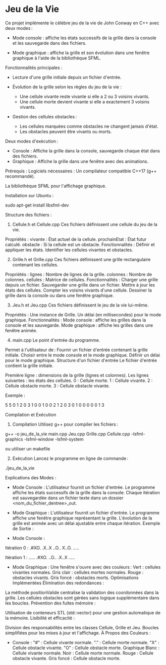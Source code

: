 # Jeu de la Vie

Ce projet implémente le célèbre jeu de la vie de John Conway en C++ avec deux modes :

- Mode console : affiche les états successifs de la grille dans la console et les sauvegarde dans des fichiers.

- Mode graphique : affiche la grille et son évolution dans une fenêtre graphique à l'aide de la bibliothèque SFML.

Fonctionnalités principales : 

- Lecture d'une grille initiale depuis un fichier d'entrée.
- Évolution de la grille selon les règles du jeu de la vie :
    - Une cellule vivante reste vivante si elle a 2 ou 3 voisins vivants.
    - Une cellule morte devient vivante si elle a exactement 3 voisins vivants.

- Gestion des cellules obstacles :
    - Les cellules marquées comme obstacles ne changent jamais d'état.
    - Les obstacles peuvent être vivants ou morts.

Deux modes d'exécution :
 - Console : Affiche la grille dans la console, sauvegarde chaque état dans des fichiers.
 - Graphique : Affiche la grille dans une fenêtre avec des animations.

Prérequis :
Logiciels nécessaires :
Un compilateur compatible C++17 (g++ recommandé).

La bibliothèque SFML pour l'affichage graphique.

Installation sur Ubuntu :

sudo apt-get install libsfml-dev

Structure des fichiers : 
1. Cellule.h et Cellule.cpp
Ces fichiers définissent une cellule du jeu de la vie.

Propriétés :
vivante : État actuel de la cellule.
prochainEtat : État futur calculé.
obstacle : Si la cellule est un obstacle.
Fonctionnalités :
Définir et appliquer les états.
Identifier les cellules vivantes et obstacles.

2. Grille.h et Grille.cpp
Ces fichiers définissent une grille rectangulaire contenant les cellules.

Propriétés :
lignes : Nombre de lignes de la grille.
colonnes : Nombre de colonnes.
cellules : Matrice de cellules.
Fonctionnalités :
Charger une grille depuis un fichier.
Sauvegarder une grille dans un fichier.
Mettre à jour les états des cellules.
Compter les voisins vivants d'une cellule.
Dessiner la grille dans la console ou dans une fenêtre graphique.

3. Jeu.h et Jeu.cpp
Ces fichiers définissent le jeu de la vie lui-même.

Propriétés :
Une instance de Grille.
Un délai (en millisecondes) pour le mode graphique.
Fonctionnalités :
Mode console : affiche les grilles dans la console et les sauvegarde.
Mode graphique : affiche les grilles dans une fenêtre animée.

4. main.cpp
Le point d'entrée du programme.

Permet à l'utilisateur de :
Fournir un fichier d'entrée contenant la grille initiale.
Choisir entre le mode console et le mode graphique.
Définir un délai pour le mode graphique.
Structure d'un fichier d'entrée
Le fichier d'entrée contient la grille initiale.

Première ligne : dimensions de la grille (lignes et colonnes).
Les lignes suivantes : les états des cellules.
0 : Cellule morte.
1 : Cellule vivante.
2 : Cellule obstacle morte.
3 : Cellule obstacle vivante.

Exemple :

5 5
0 1 2 0 3
1 0 0 1 0
0 2 1 2 0
3 0 1 0 0
0 0 0 1 3

Compilation et Exécution
1. Compilation
Utilisez g++ pour compiler les fichiers :

g++ -o jeu_de_la_vie main.cpp Jeu.cpp Grille.cpp Cellule.cpp -lsfml-graphics -lsfml-window -lsfml-system

ou utiliser un makefile

2. Exécution
Lancez le programme en ligne de commande :

./jeu_de_la_vie

Explications des Modes : 
- Mode Console :
L'utilisateur fournit un fichier d'entrée.
Le programme affiche les états successifs de la grille dans la console.
Chaque itération est sauvegardée dans un fichier texte dans un dossier <nom_du_fichier_dentree>_out.

- Mode Graphique :
L'utilisateur fournit un fichier d'entrée.
Le programme affiche une fenêtre graphique représentant la grille.
L'évolution de la grille est animée avec un délai ajustable entre chaque itération.
Exemple de Sortie : 

- Mode Console :

Itération 0 :
.#XO.
.X..X
..O..
X..O.
.....

Itération 1 :
.....
.#XO.
..O..
.X..X
.....

- Mode Graphique : 
Une fenêtre s'ouvre avec des couleurs :
Vert : cellules vivantes normales.
Gris clair : cellules mortes normales.
Rouge : obstacles vivants.
Gris foncé : obstacles morts.
Optimisations Implémentées
Élimination des redondances :

La méthode positionValide centralise la validation des coordonnées dans la grille.
Les cellules obstacles sont gérées sans logique supplémentaire dans les boucles.
Prévention des fuites mémoire :

Utilisation de conteneurs STL (std::vector) pour une gestion automatique de la mémoire.
Lisibilité et efficacité :

Division des responsabilités entre les classes Cellule, Grille et Jeu.
Boucles simplifiées pour les mises à jour et l'affichage.
À Propos des Couleurs :

- Console :
"#" : Cellule vivante normale.
"." : Cellule morte normale.
"X" : Cellule obstacle vivante.
"O" : Cellule obstacle morte.
Graphique
Blanc : Cellule vivante normale.
Noir : Cellule morte normale.
Rouge : Cellule obstacle vivante.
Gris foncé : Cellule obstacle morte.
